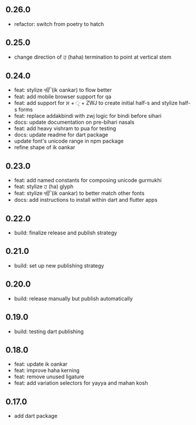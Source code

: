 ## 0.26.0

- refactor: switch from poetry to hatch

## 0.25.0

- change direction of ਹ (haha) termination to point at vertical stem

## 0.24.0

- feat: stylize ੴ (ik oankar) to flow better
- feat: add mobile browser support for qa
- feat: add support for ਸ + ੍ + ZWJ to create initial half-s and stylize half-s forms
- feat: replace addakbindi with zwj logic for bindi before sihari
- docs: update documentation on pre-bihari nasals
- feat: add heavy vishram to pua for testing
- docs: update readme for dart package
- update font's unicode range in npm package
- refine shape of ik oankar

## 0.23.0

- feat: add named constants for composing unicode gurmukhi
- feat: stylize ਹ (ha) glyph
- feat: stylize ੴ (ik oankar) to better match other fonts
- docs: add instructions to install within dart and flutter apps

## 0.22.0

- build: finalize release and publish strategy

## 0.21.0

- build: set up new publishing strategy

## 0.20.0

- build: release manually but publish automatically

## 0.19.0

- build: testing dart publishing

## 0.18.0

- feat: update ik oankar
- feat: improve haha kerning
- feat: remove unused ligature
- feat: add variation selectors for yayya and mahan kosh

## 0.17.0

- add dart package
